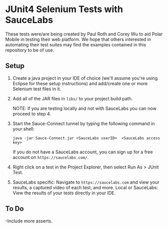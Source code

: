 JUnit4 Selenium Tests with SauceLabs
====================================

These tests were/are being created by Paul Roth and Corey Wu to aid Polar Mobile in testing their web platform.
We hope that others interested in automating their test suites may find the examples contained in this repository to be of use.

Setup
-----

1. Create a java project in your IDE of choice (we'll assume you're using Eclipse for these setup instructions) and add/create one or more Selenium test files in it.

2. Add all of the JAR files in ```libs/``` to your project build path.

   NOTE: if you are testing locally and not with SauceLabs you can now proceed to step 4.

3. Start the Sauce-Connect tunnel by typing the following command in your shell:

   ```java -jar Sauce-Connect.jar <SauceLabs userID>  <SauceLabs access key>```

   If you do not have a SauceLabs account, you can sign up for a free account on ```https://saucelabs.com/```.

4. Right click on a test in the Project Explorer, then select Run As > JUnit Test.

5. SauceLabs specific: Navigate to ```https://saucelabs.com``` and view your results, a captured video of each test, and more.
   Local or SauceLabs: View the results of your tests directly in your IDE.
   

To Do
-----

-Include more asserts.

